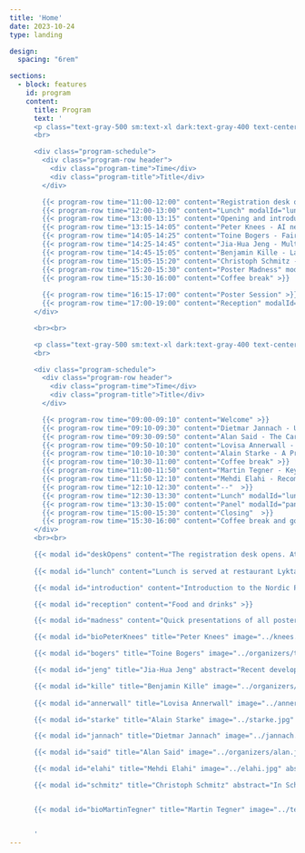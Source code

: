 ```yaml
---
title: 'Home'
date: 2023-10-24
type: landing

design:
  spacing: "6rem"

sections:
  - block: features
    id: program
    content:
      title: Program
      text: '
      <p class="text-gray-500 sm:text-xl dark:text-gray-400 text-center"><b>Monday</b><br></p>
      <br>

      <div class="program-schedule">
        <div class="program-row header">
          <div class="program-time">Time</div>
          <div class="program-title">Title</div>
        </div>

        {{< program-row time="11:00-12:00" content="Registration desk opens" modalId="deskOpens">}}
        {{< program-row time="12:00-13:00" content="Lunch" modalId="lunch" >}}
        {{< program-row time="13:00-13:15" content="Opening and introduction" modalId="introduction" >}}
        {{< program-row time="13:15-14:05" content="Peter Knees - AI needs ethics, but we need to change the game." modalId="bioPeterKnees" keynote="true" >}}
        {{< program-row time="14:05-14:25" content="Toine Bogers - FairMatch: A Multi-stakeholder Approach to Responsible Algorithmic Hiring" modalId="bogers" >}}
        {{< program-row time="14:25-14:45" content="Jia-Hua Jeng - Multi-Modal Affective Reframing of a News Service with Large Language Models" modalId="jeng" >}}
        {{< program-row time="14:45-15:05" content="Benjamin Kille - Large Language Models and their Potential for Personalization" modalId="kille" >}}
        {{< program-row time="15:05-15:20" content="Christoph Schmitz - Content recommendation in a News Setting" modalId="schmitz"  >}}
        {{< program-row time="15:20-15:30" content="Poster Madness" modalId="madness" >}}
        {{< program-row time="15:30-16:00" content="Coffee break" >}}
        
        {{< program-row time="16:15-17:00" content="Poster Session" >}}
        {{< program-row time="17:00-19:00" content="Reception" modalId="reception" >}}
      </div>

      <br><br>

      <p class="text-gray-500 sm:text-xl dark:text-gray-400 text-center"><b>Tuesday</b><br></p>
      <br>

      <div class="program-schedule">
        <div class="program-row header">
          <div class="program-time">Time</div>
          <div class="program-title">Title</div>
        </div>

        {{< program-row time="09:00-09:10" content="Welcome" >}} 
        {{< program-row time="09:10-09:30" content="Dietmar Jannach - Understanding longitudinal effects of recommender systems." modalId="jannach" >}}
        {{< program-row time="09:30-09:50" content="Alan Said - The Carbon Footprint of Recommender Systems." modalId="said" >}}
        {{< program-row time="09:50-10:10" content="Lovisa Annerwall - Recommender systems and firm performance: A systematic review of the past to prepare for future developments" modalId="annerwall" >}}
        {{< program-row time="10:10-10:30" content="Alain Starke - A Primer on Normative Design and Thinking in Recommender Systems: A Brief Research Agenda for the Food Domain." modalId="starke" >}}
        {{< program-row time="10:30-11:00" content="Coffee break" >}}
        {{< program-row time="11:00-11:50" content="Martin Tegner - Keynote: TBD." modalId="bioMartinTegner" keynote="true" >}}
        {{< program-row time="11:50-12:10" content="Mehdi Elahi - Recommender Systems and the Challenge of Popularity Bias: An Overview." modalId="elahi" >}}
        {{< program-row time="12:10-12:30" content="--"  >}}
        {{< program-row time="12:30-13:30" content="Lunch" modalId="lunch" >}}
        {{< program-row time="13:30-15:00" content="Panel" modalId="panel" >}}
        {{< program-row time="15:00-15:30" content="Closing"  >}}
        {{< program-row time="15:30-16:00" content="Coffee break and good bye" >}}
      </div>
      <br><br>

      {{< modal id="deskOpens" content="The registration desk opens. Attendees are welcome to arrive from 11:00. Lunch is served at 12:00. The program starts at 13:00" >}}
      
      {{< modal id="lunch" content="Lunch is served at restaurant Lyktan, at Walleberg Conference Center" >}}

      {{< modal id="introduction" content="Introduction to the Nordic Personalization Days" >}}

      {{< modal id="reception" content="Food and drinks" >}}

      {{< modal id="madness" content="Quick presentations of all posters available during the poster session after the coffee break." >}}

      {{< modal id="bioPeterKnees" title="Peter Knees" image="../knees.webp" abstract="The recent hype of AI and its apparently unavoidable permeation of all areas of life has gone hand in hand with calls for establishing regulatory measures to enforce ethical use. Given the present and foreseen threats of unregulated use of AI, it is clear that guardrails, international agreements, and policies to protect the rights and interests of citizens are needed. However, the ongoing power shift away from publicly funded AI research towards industrial R&D could effectively result in self-regulation of industry rather than transparency of systems and accountability. Academic research not tied to commercial interests therefore needs to play a much stronger role in this process. In the talk, I will argue that academia for this reason also needs to define clear and stronger policies for research and industry cooperations and needs to invest considerable resources to keep their level of expertise and believably act in the public interest. Furthermore, universities need to take their mission seriously by properly valuing ethical research over amplifying the industry&#39;s agenda." bio="Peter Knees is Associate Professor at the Faculty of Informatics at TU Wien. He has been conducting research at the interface of artificial intelligence and music for two decades, including applications in the field of music recommendation algorithms. As UNESCO Chair for Digital Humanism, he deals with social challenges resulting from the digital transformation, in particular with issues relating to the responsible use of AI, the teaching of digital skills and a global perspective on these developments." >}}

      {{< modal id="bogers" title="Toine Bogers" image="../organizers/toine.png" abstract="In my talk I will introduce our progress and future plans in the FairMatch project: a multi-stakeholder aware approach to responsible algorithmic hiring. The main goal of the project is to develop fairness-aware job and candidate recommendations for Jobindex, Denmark&#39;s largest job portal. To make this process inclusive, we have taken a multi-stakeholder approach in the first phase of the project by interviewing all relevant stakeholders and mapping their needs and insights to relevant fairness metrics. I will present our preliminary findings from this phase as well as our plans for the remainder of the project." bio="Associate Professor, IT University Copenhagen. Chief Scientific Officer, AI Pioneer Centre (DK)" >}}

      {{< modal id="jeng" title="Jia-Hua Jeng" abstract="Recent developments in artificial intelligence allow newsrooms to automate journalistic choices and processes. In doing so, news framing can impacts people&#39;s engagement with news media, as well as their willingness to pay for news articles. Large Language Models (LLMs) can be used as a framing tool, aligning headlines with a user&#39;s preferences or state. It is however unknown how people perceive and experience the use of a platform with such LLM-reframed news headlines. We present the results of work-in-progress study with a news recommender system. Users (N = 300) were asked to read three news articles from The Washington Post from a preferred category (abortion, economics, gun control), with headlines that were rewritten by an LLM (ChatGPT-4) in specific emotional languages. We compared six framing conditions in a 2 (positive vs negative headlines) x 3 (positive or negative image, or no image) between-subject design, examining the effects on emotional states, engagement and intention to pay for a news service. We found that negative images and text elicited negative emotions, while positive framing had little effect. Users were also more willing to pay for a news service when facing negatively framed headlines and images. Surprisingly, the congruency between text and image (i.e., being both positive or negative) did not significantly impact engagement. We discuss how this study can shape further research design." bio="PhD Candidate, MediaFutures, University of Bergen (NO)" >}}

      {{< modal id="kille" title="Benjamin Kille" image="../organizers/benny.jpg" abstract="Large Language Models (LLMs) have emerged as powerful tools for tasks involving generating texts. We can identify a multitude of use case that involve personalized texts. The talk will discuss the challenges in building LLMs and using them for personalization tasks." bio="Associate Professor, Norwegian University of Science and Technology (NO)" >}}
      
      {{< modal id="annerwall" title="Lovisa Annerwall" image="../annerwall.webp" abstract="People worldwide are increasingly exposed to personalized recommendations influencing the movies you watch, the products you purchase, the news you read, and so forth. During the last decade, firms of different sizes, countries, and industries, have increasingly adopted recommender systems (RS) to improve their business offerings (Jannach & Bauer, 2020). The more widespread application of RS in business has grown substantially in recent years (Fayyaz et al., 2020; Jannach et al., 2021; Roy & Dutta, 2022). RS are information processing tools assisting customers in decision-making. RS also helps firms to influence customers’ decisions and must therefore be seen as a tool to enhance firm performance. RS is therefore supporting customers by personalizing suggestions about items while simultaneously supporting firms to augment business value (Jannach & Jugovac, 2019). That RS contributes to business value is in general undisputed, but how to portray this value is in its infancy (Jannach & Zanker, 2022). Oesterreich et al. (2022) explicitly call for researchers to focus on the business value of advanced analytics concepts, and both Jannach and Bauer (2020) and Jannach and Jugovac (2019) express the need for a better understanding of how RS impact firm performance. We conduct a systematic literature review of papers published up until early 2023 to examine current insight on RS impact on firm performance. The purpose is to address and discuss future research opportunities and contribute with input into the development of the next generation of RS. Connecting to contemporary expectations on firms we take a multifaceted perspective of firm performance that besides the financial dimension also emphasize the social and ecological implications (Elkington, 1998). Adhering to the perspective of multi-stakeholder impact of RS (e.g., Abdollahpouri et al. (2020)) and complementing the extensive reviews by De Biasio et al. (2023) and De Biasio et al. (2024), we contribute by introducing this multifaceted view on firm performance acknowledging intended and unintended consequences. We also introduce nontraditional theoretical perspectives offering novel concepts that can offer tools to re-think RS consequences in and on organizations. In line with De Biasio et al. (2023), Jannach and Zanker (2022) and Jannach and Jugovac (2019), our review shows an overall one-dimensional emphasis on sales, focusing on volume or diversity. We find a dominant user-centric mindset where RS is related to measurement of views and clicks, which are presumed to impact sales. Our review exposes a gap in the literature regarding a more full-fledged understanding of the impact of RS on economic firm performance, in terms of cost and profit. We suggest that RS research studying firm performance also needs to incorporate short and long-term bottom-line thinking, and impact on social and ecological outcomes. We encourage researchers to explicitly connect to a multifaceted perspective on business value in studies of RS. Such a view is essential for uncovering dilemmas and paradoxes associated with RS implementation and development. We therefore advocate that developers of RS adopt an equivalent perspective to ensure that technology and algorithms are as aligned as possible with stakeholders’ contemporary expectations of firms." bio="PhD Student, Mälardalen University (SE)" >}}

      {{< modal id="starke" title="Alain Starke" image="../starke.jpg" abstract="Most recommender systems are designed to optimize for user preferences based on utilitarian criteria. Clicks and positive ratings reinforce content, often without further adaptation or intervention by a recommender designer. In this talk, I will present an alternative perspective for the design and evaluation of recommender system, using normative thinking. Building upon recent research, among others the workshop NORMalize at RecSys, I explain what normative thinking is, how it can be used in recommender systems, and how I propose to use it in the domain of healthy eating. This future work goes beyond the typical application of normative thinking, which is the news domain. The main aim of this talk is to introduce the concepts to a broader audience." bio="Associate Professor, University of Bergen (NO), Assistant Professor, University of Amsterdam (NL)" >}}

      {{< modal id="jannach" title="Dietmar Jannach" image="../jannach.png" abstract="On most platforms, recommendations are continuously and repeatedly served to consumers. It is thus important to measure in a longitudinal way if the recommendations are leading to the desired long-term effects, both in terms of customer-related quality aspects as well as in terms of business metrics. In academic settings, longitudinal effects are however barely examined. Most of the published research is based on one-time measurements, and this applies both to offline evaluation settings and in user studies. To overcome current limitations, researchers need to explore alternative methodological approaches. In this talk, we will outline the importance and existing challenges of longitudinal recommender research and review the potential value of simulation approaches in this context." bio="Professor, University of Bergen (NO), Professor, Universität Klagenfurt (AT)" >}}

      {{< modal id="said" title="Alan Said" image="../organizers/alan.jpg" abstract="As global warming intensifies, the environmental impact of research is increasingly scrutinized, yet the carbon footprint of recommender systems remains largely unexplored. This talk delves into our recent analysis presented at ACM RecSys 2024, where we measured the carbon emissions of 79 papers from RecSys 2013 and 2023. By reproducing typical experimental pipelines, we found that deep learning-based recommender systems emit, on average, 42 times more CO2 equivalents than traditional algorithms, contributing significantly to the field&#39;s overall environmental toll. We advocate for greater awareness and adoption of sustainable practices in recommender systems research to mitigate this impact." bio="Associate Professor, University of Gothenburg (SE)" >}}

      {{< modal id="elahi" title="Mehdi Elahi" image="../elahi.jpg" abstract="Recommender systems are tools that empower media applications to support users in discovering relevant and fresh content online, namely news articles and videos. However, these systems can introduce or intensify undesired effects, such as Popularity Bias, where popular content becomes disproportionately emphasized. This can lead to further issues, including the lack of diversity in the content presented to users.In this talk, I will address this challenge, providing an overview of the impact of different recommendation approaches across various domains and scenarios, and share our latest research findings on this challenge." bio="Associate Professor, University of Bergen (NO)" >}}

      {{< modal id="schmitz" title="Christoph Schmitz" abstract="In Schibsted we use several ways of identifying what content we want to recommend to our users. Some are manually curated by Editors, some are picked by their overall performance, some are picked because you asked for it, while we also use some ML models for serving and supporting other use cases. I will give an insight to the complexity of real world problems when doing content recommendation out in the wild. How is this really doing something good for society, and do users like to hear that they are getting personal recommendations? " bio="Product Manager, Schibsted (NO)" >}}


      {{< modal id="bioMartinTegner" title="Martin Tegner" image="../tegner.jpg" abstract="TBD" bio="Martin Tegner is Principal Data Scientist at IKEA." >}}


      '
---
```


